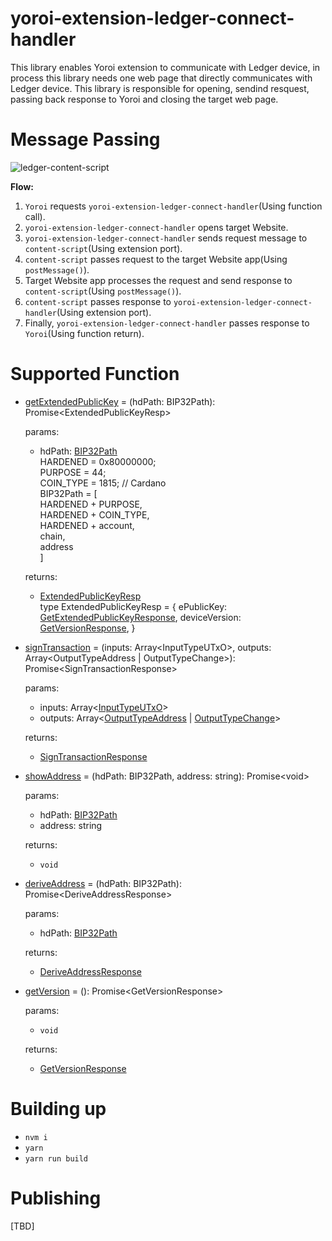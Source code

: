 # yoroi-extension-ledger-connect-handler
This library enables Yoroi extension to communicate with Ledger device, in process this library needs one web page that directly communicates with Ledger device.
This library is responsible for opening, sendind resquest, passing back response to Yoroi and closing the target web page.

# Message Passing
![ledger-content-script](https://user-images.githubusercontent.com/19986226/66384568-f77fff00-e9f9-11e9-9d1d-dfe4b8afc5fc.png)

**Flow:**
1. `Yoroi` requests `yoroi-extension-ledger-connect-handler`(Using function call).
2. `yoroi-extension-ledger-connect-handler` opens target Website.
3. `yoroi-extension-ledger-connect-handler` sends request message to `content-script`(Using extension port).
4. `content-script` passes request to the target Website app(Using `postMessage()`).
5. Target Website app processes the request and send response to `content-script`(Using `postMessage()`).
6. `content-script` passes response to `yoroi-extension-ledger-connect-handler`(Using extension port).
7. Finally, `yoroi-extension-ledger-connect-handler` passes response to `Yoroi`(Using function return).

# Supported Function
- [getExtendedPublicKey](https://github.com/Emurgo/yoroi-extension-ledger-connect-handler/blob/a130d213ce4bfbb4f51e90d44345d2c32aab825b/src/ledgerConnect.js#L56) = (hdPath: BIP32Path): Promise\<ExtendedPublicKeyResp\>

  params:
  - hdPath: [BIP32Path](https://github.com/cardano-foundation/ledgerjs-hw-app-cardano/blob/ac3ee1345506ab343a7159ebbcec8e616f8ac5d9/src/Ada.js#L38)<br>
  HARDENED = 0x80000000;<br>
  PURPOSE = 44;<br>
  COIN_TYPE = 1815; // Cardano<br>
  BIP32Path = [<br>
    HARDENED + PURPOSE,<br>
    HARDENED + COIN_TYPE,<br>
    HARDENED + account,<br>
    chain,<br>
    address<br>
  ]

  returns:
  - [ExtendedPublicKeyResp](https://github.com/Emurgo/yoroi-extension-ledger-connect-handler/blob/a130d213ce4bfbb4f51e90d44345d2c32aab825b/src/types.js#L39)<br>
  type ExtendedPublicKeyResp = {
    ePublicKey: [GetExtendedPublicKeyResponse](https://github.com/cardano-foundation/ledgerjs-hw-app-cardano/blob/ac3ee1345506ab343a7159ebbcec8e616f8ac5d9/src/Ada.js#L71),
    deviceVersion: [GetVersionResponse](https://github.com/cardano-foundation/ledgerjs-hw-app-cardano/blob/ac3ee1345506ab343a7159ebbcec8e616f8ac5d9/src/Ada.js#L60),
  }

- [signTransaction](https://github.com/Emurgo/yoroi-extension-ledger-connect-handler/blob/a130d213ce4bfbb4f51e90d44345d2c32aab825b/src/ledgerConnect.js#L96) = (inputs: Array\<InputTypeUTxO>, outputs: Array<OutputTypeAddress | OutputTypeChange\>): Promise\<SignTransactionResponse\>

  params:
  - inputs: Array<[InputTypeUTxO](https://github.com/cardano-foundation/ledgerjs-hw-app-cardano/blob/ac3ee1345506ab343a7159ebbcec8e616f8ac5d9/src/Ada.js#L40)>
  - outputs: Array<[OutputTypeAddress](https://github.com/cardano-foundation/ledgerjs-hw-app-cardano/blob/ac3ee1345506ab343a7159ebbcec8e616f8ac5d9/src/Ada.js#L46) | [OutputTypeChange](https://github.com/cardano-foundation/ledgerjs-hw-app-cardano/blob/ac3ee1345506ab343a7159ebbcec8e616f8ac5d9/src/Ada.js#L51)>

  returns:
  - [SignTransactionResponse](https://github.com/cardano-foundation/ledgerjs-hw-app-cardano/blob/ac3ee1345506ab343a7159ebbcec8e616f8ac5d9/src/Ada.js#L84)

- [showAddress](https://github.com/Emurgo/yoroi-extension-ledger-connect-handler/blob/3c14ffe02e0ba11740b8103d5e20b7cabbbe88db/src/ledgerConnect.js#L95) = (hdPath: BIP32Path, address: string): Promise\<void\>

  params:
  - hdPath: [BIP32Path](https://github.com/cardano-foundation/ledgerjs-hw-app-cardano/blob/ac3ee1345506ab343a7159ebbcec8e616f8ac5d9/src/Ada.js#L38)
  - address: string

  returns:
  - `void`  

- [deriveAddress](https://github.com/Emurgo/yoroi-extension-ledger-connect-handler/blob/a130d213ce4bfbb4f51e90d44345d2c32aab825b/src/ledgerConnect.js#L115) = (hdPath: BIP32Path): Promise\<DeriveAddressResponse\>

  params:
  - hdPath: [BIP32Path](https://github.com/cardano-foundation/ledgerjs-hw-app-cardano/blob/ac3ee1345506ab343a7159ebbcec8e616f8ac5d9/src/Ada.js#L38)

  returns:
  - [DeriveAddressResponse](https://github.com/cardano-foundation/ledgerjs-hw-app-cardano/blob/ac3ee1345506ab343a7159ebbcec8e616f8ac5d9/src/Ada.js#L67)

- [getVersion](https://github.com/Emurgo/yoroi-extension-ledger-connect-handler/blob/3c14ffe02e0ba11740b8103d5e20b7cabbbe88db/src/ledgerConnect.js#L132) = (): Promise\<GetVersionResponse\>

  params:
  - `void`

  returns:
  - [GetVersionResponse](https://github.com/cardano-foundation/ledgerjs-hw-app-cardano/blob/ac3ee1345506ab343a7159ebbcec8e616f8ac5d9/src/Ada.js#L60)

# Building up
- `nvm i`
- `yarn`
- `yarn run build`

# Publishing
[TBD]